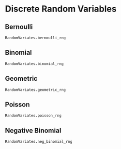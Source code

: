 # Discrete Random Variables

## Bernoulli

```@docs
RandomVariates.bernoulli_rng
```

## Binomial

```@docs
RandomVariates.binomial_rng
```

## Geometric

```@docs
RandomVariates.geometric_rng
```

## Poisson

```@docs
RandomVariates.poisson_rng
```

## Negative Binomial

```@docs
RandomVariates.neg_binomial_rng
```
